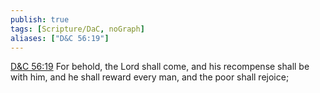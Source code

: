 ```yaml
---
publish: true
tags: [Scripture/DaC, noGraph]
aliases: ["D&C 56:19"]
---
```

[D&C 56:19](https://churchofjesuschrist.org/study/scriptures/dc-testament/dc/56?lang=eng&id=p19#p19) For behold, the Lord shall come, and his recompense shall be with him, and he shall reward every man, and the poor shall rejoice;
